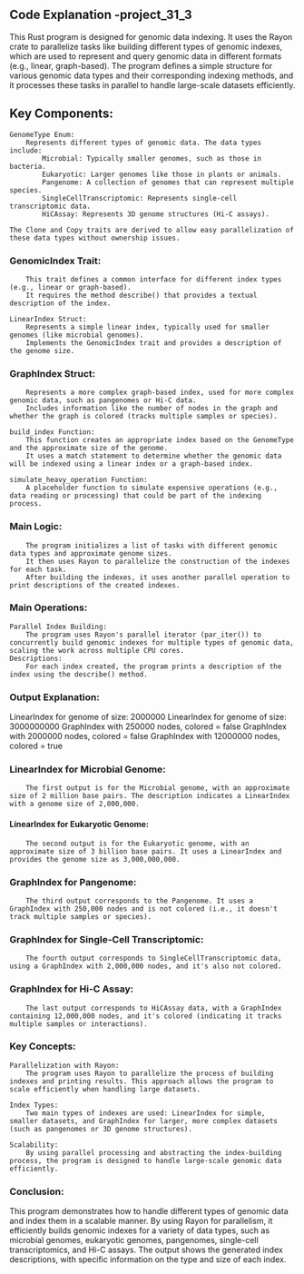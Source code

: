 ## Code Explanation -project_31_3

This Rust program is designed for genomic data indexing. It uses the Rayon crate to parallelize tasks like building different types of genomic indexes, which are used to represent and query genomic data in different formats (e.g., linear, graph-based). The program defines a simple structure for various genomic data types and their corresponding indexing methods, and it processes these tasks in parallel to handle large-scale datasets efficiently.
## Key Components:

    GenomeType Enum:
        Represents different types of genomic data. The data types include:
            Microbial: Typically smaller genomes, such as those in bacteria.
            Eukaryotic: Larger genomes like those in plants or animals.
            Pangenome: A collection of genomes that can represent multiple species.
            SingleCellTranscriptomic: Represents single-cell transcriptomic data.
            HiCAssay: Represents 3D genome structures (Hi-C assays).

    The Clone and Copy traits are derived to allow easy parallelization of these data types without ownership issues.

  ###  GenomicIndex Trait:
        This trait defines a common interface for different index types (e.g., linear or graph-based).
        It requires the method describe() that provides a textual description of the index.

    LinearIndex Struct:
        Represents a simple linear index, typically used for smaller genomes (like microbial genomes).
        Implements the GenomicIndex trait and provides a description of the genome size.

  ###  GraphIndex Struct:
        Represents a more complex graph-based index, used for more complex genomic data, such as pangenomes or Hi-C data.
        Includes information like the number of nodes in the graph and whether the graph is colored (tracks multiple samples or species).

    build_index Function:
        This function creates an appropriate index based on the GenomeType and the approximate size of the genome.
        It uses a match statement to determine whether the genomic data will be indexed using a linear index or a graph-based index.

    simulate_heavy_operation Function:
        A placeholder function to simulate expensive operations (e.g., data reading or processing) that could be part of the indexing process.

   ### Main Logic:
        The program initializes a list of tasks with different genomic data types and approximate genome sizes.
        It then uses Rayon to parallelize the construction of the indexes for each task.
        After building the indexes, it uses another parallel operation to print descriptions of the created indexes.

### Main Operations:

    Parallel Index Building:
        The program uses Rayon's parallel iterator (par_iter()) to concurrently build genomic indexes for multiple types of genomic data, scaling the work across multiple CPU cores.
    Descriptions:
        For each index created, the program prints a description of the index using the describe() method.

### Output Explanation:

LinearIndex for genome of size: 2000000
LinearIndex for genome of size: 3000000000
GraphIndex with 250000 nodes, colored = false
GraphIndex with 2000000 nodes, colored = false
GraphIndex with 12000000 nodes, colored = true

  ###  LinearIndex for Microbial Genome:
        The first output is for the Microbial genome, with an approximate size of 2 million base pairs. The description indicates a LinearIndex with a genome size of 2,000,000.

 ####   LinearIndex for Eukaryotic Genome:
        The second output is for the Eukaryotic genome, with an approximate size of 3 billion base pairs. It uses a LinearIndex and provides the genome size as 3,000,000,000.

  ###  GraphIndex for Pangenome:
        The third output corresponds to the Pangenome. It uses a GraphIndex with 250,000 nodes and is not colored (i.e., it doesn't track multiple samples or species).

   ### GraphIndex for Single-Cell Transcriptomic:
        The fourth output corresponds to SingleCellTranscriptomic data, using a GraphIndex with 2,000,000 nodes, and it's also not colored.

 ###   GraphIndex for Hi-C Assay:
        The last output corresponds to HiCAssay data, with a GraphIndex containing 12,000,000 nodes, and it's colored (indicating it tracks multiple samples or interactions).

### Key Concepts:

    Parallelization with Rayon:
        The program uses Rayon to parallelize the process of building indexes and printing results. This approach allows the program to scale efficiently when handling large datasets.

    Index Types:
        Two main types of indexes are used: LinearIndex for simple, smaller datasets, and GraphIndex for larger, more complex datasets (such as pangenomes or 3D genome structures).

    Scalability:
        By using parallel processing and abstracting the index-building process, the program is designed to handle large-scale genomic data efficiently.

### Conclusion:

This program demonstrates how to handle different types of genomic data and index them in a scalable manner. By using Rayon for parallelism, it efficiently builds genomic indexes for a variety of data types, such as microbial genomes, eukaryotic genomes, pangenomes, single-cell transcriptomics, and Hi-C assays. The output shows the generated index descriptions, with specific information on the type and size of each index.



